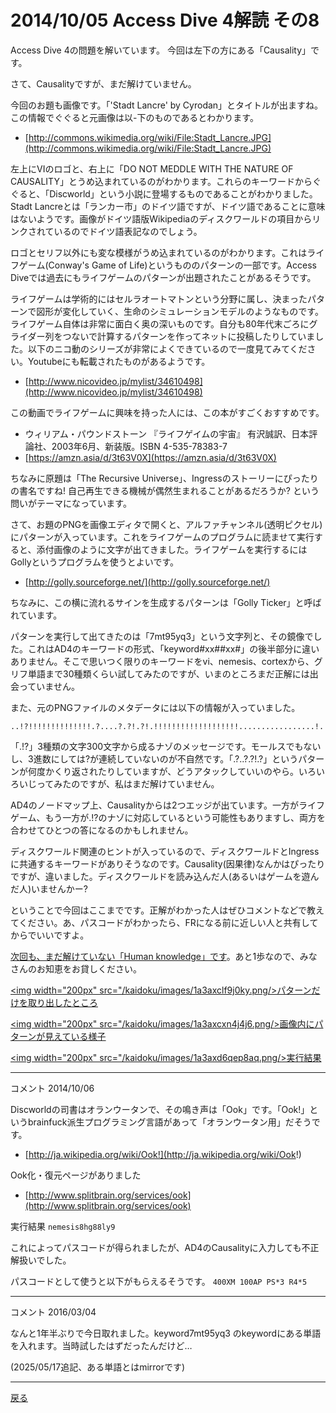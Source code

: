# 2014/10/05 Access Dive 4解読 その8

Access Dive 4の問題を解いています。
今回は左下の方にある「Causality」です。

さて、Causalityですが、まだ解けていません。

今回のお題も画像です。「'Stadt Lancre' by Cyrodan」とタイトルが出ますね。この情報でぐぐると元画像は以-下のものであるとわかります。
- [http://commons.wikimedia.org/wiki/File:Stadt_Lancre.JPG](http://commons.wikimedia.org/wiki/File:Stadt_Lancre.JPG)

左上にVIのロゴと、右上に「DO NOT MEDDLE WITH THE NATURE OF CAUSALITY」とうめ込まれているのがわかります。これらのキーワードからぐぐると、「Discworld」という小説に登場するものであることがわかりました。Stadt Lancreとは「ランカー市」のドイツ語ですが、ドイツ語であることに意味はないようです。画像がドイツ語版Wikipediaのディスクワールドの項目からリンクされているのでドイツ語表記なのでしょう。

ロゴとセリフ以外にも変な模様がうめ込まれているのがわかります。これはライフゲーム(Conway's Game of Life)というもののパターンの一部です。Access Diveでは過去にもライフゲームのパターンが出題されたことがあるそうです。

ライフゲームは学術的にはセルラオートマトンという分野に属し、決まったパターンで図形が変化していく、生命のシミュレーションモデルのようなものです。ライフゲーム自体は非常に面白く奥の深いものです。自分も80年代末ごろにグライダー列をつないで計算するパターンを作ってネットに投稿したりしていました。以下のニコ動のシリーズが非常によくできているので一度見てみてください。Youtubeにも転載されたものがあるようです。
- [http://www.nicovideo.jp/mylist/34610498](http://www.nicovideo.jp/mylist/34610498)

この動画でライフゲームに興味を持った人には、この本がすごくおすすめです。

- ウィリアム・パウンドストーン 『ライフゲイムの宇宙』 有沢誠訳、日本評論社、2003年6月、新装版。ISBN 4-535-78383-7
- [https://amzn.asia/d/3t63V0X](https://amzn.asia/d/3t63V0X)

ちなみに原題は「The Recursive Universe」、Ingressのストーリーにぴったりの書名ですね! 自己再生できる機械が偶然生まれることがあるだろうか? という問いがテーマになっています。

さて、お題のPNGを画像エディタで開くと、アルファチャンネル(透明ピクセル)にパターンが入っています。これをライフゲームのプログラムに読ませて実行すると、添付画像のように文字が出てきました。ライフゲームを実行するにはGollyというプログラムを使うとよいです。
- [http://golly.sourceforge.net/](http://golly.sourceforge.net/)

ちなみに、この横に流れるサインを生成するパターンは「Golly Ticker」と呼ばれています。

パターンを実行して出てきたのは「7mt95yq3」という文字列と、その鏡像でした。これはAD4のキーワードの形式、「keyword#xx##xx#」の後半部分に違いありません。そこで思いつく限りのキーワードをvi、nemesis、cortexから、グリフ単語まで30種類くらい試してみたのですが、いまのところまだ正解には出会っていません。

また、元のPNGファイルのメタデータには以下の情報が入っていました。

```
..!?!!!!!!!!!!!!!!.?....?.?!.?!.!!!!!!!!!!!!!!!!!!!.................!.!!!!!!!!!!!!!!!!!.!?!!!!!!.?..?.?!.?!!!!!!!!!.!!!!!!!!!!!!!!!!!!!!!.....................!.!!!?!!!!.?..?.?!.?!!!.!?!!!!!!.?..?.?!.?!.!!!...!?!!.?......?.?!.?!.!.!!!!!?!!.?....?.?!.?!.!!!?!!!!!!.?..?.?!.?!.!!!?!!!!.?..?.?!.?!!!!!!!.
```

「.!?」3種類の文字300文字から成るナゾのメッセージです。モールスでもないし、3進数にしては?が連続していないのが不自然です。「.?..?.?!.?」というパターンが何度かくり返されたりしていますが、どうアタックしていいのやら。いろいろいじってみたのですが、私はまだ解けていません。

AD4のノードマップ上、Causalityからは2つエッジが出ています。一方がライフゲーム、もう一方が.!?のナゾに対応しているという可能性もありますし、両方を合わせてひとつの答になるのかもしれません。

ディスクワールド関連のヒントが入っているので、ディスクワールドとIngressに共通するキーワードがありそうなのです。Causality(因果律)なんかはぴったりですが、違いました。ディスクワールドを読み込んだ人(あるいはゲームを遊んだ人)いませんかー?

ということで今回はここまでです。正解がわかった人はぜひコメントなどで教えてください。あ、パスコードがわかったら、FRになる前に近しい人と共有してからでいいですよ。

[次回も、まだ解けていない「Human knowledge」です](./ad4_human.md)。あと1歩なので、みなさんのお知恵をお貸しください。

<a href="/kaidoku/images/1a3axclf9j0ky.png"><img width="200px" src="/kaidoku/images/1a3axclf9j0ky.png/>パターンだけを取り出したところ</a>

<a href="/kaidoku/images/1a3axcxn4j4j6.png"><img width="200px" src="/kaidoku/images/1a3axcxn4j4j6.png/>画像内にパターンが見えている様子</a>

<a href="/kaidoku/images/1a3axd6qep8aq.png"><img width="200px" src="/kaidoku/images/1a3axd6qep8aq.png/>実行結果</a>

----

コメント 2014/10/06

Discworldの司書はオランウータンで、その鳴き声は「Ook」です。「Ook!」というbrainfuck派生プログラミング言語があって「オランウータン用」だそうです。
- [http://ja.wikipedia.org/wiki/Ook!](http://ja.wikipedia.org/wiki/Ook!)

Ook化・復元ページがありました
- [http://www.splitbrain.org/services/ook](http://www.splitbrain.org/services/ook)

実行結果
`nemesis8hg88ly9`

これによってパスコードが得られましたが、AD4のCausalityに入力しても不正解扱いでした。

パスコードとして使うと以下がもらえるそうです。
`400XM 100AP PS*3 R4*5`

----

コメント 2016/03/04

なんと1年半ぶりで今日取れました。keyword7mt95yq3 のkeywordにある単語を入れます。当時試したはずだったんだけど…

(2025/05/17追記、ある単語とはmirrorです)

----

[戻る](index.html)

